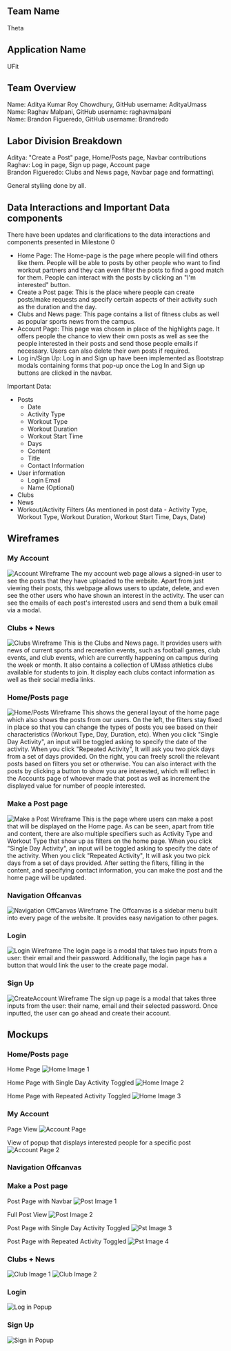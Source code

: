 ## Team Name
Theta

## Application Name
UFit

## Team Overview
Name: Aditya Kumar Roy Chowdhury, GitHub username: AdityaUmass\
Name: Raghav Malpani, GitHub username: raghavmalpani\
Name: Brandon Figueredo, GitHub username: Brandredo

## Labor Division Breakdown
Aditya: "Create a Post" page, Home/Posts page, Navbar contributions\
Raghav: Log in page, Sign up page, Account page\
Brandon Figueredo: Clubs and News page, Navbar page and formatting\

General styliing done by all.

## Data Interactions and Important Data components
There have been updates and clarifications to the data interactions and components presented in Milestone 0
* Home Page: The Home-page is the page where people will find others like them. People will be able to posts by other people
who want to find workout partners and they can even filter the posts to find a good match for them. People can interact with the posts by clicking an "I'm interested" button.
* Create a Post page: This is the place where people can create posts/make requests and specify certain aspects of their activity such as the duration and the day.
* Clubs and News page: This page contains a list of fitness clubs as well as popular sports news from the campus.
* Account Page: This page was chosen in place of the highlights page. It offers people the chance to view their own posts as well as see the people interested in their posts and send those people emails if necessary. Users can also delete their own posts if required.
* Log in/Sign Up: Log in and Sign up have been implemented as Bootstrap modals containing forms that pop-up once the Log In and Sign up buttons are clicked in the navbar.

Important Data:
* Posts
    * Date
    * Activity Type
    * Workout Type
    * Workout Duration
    * Workout Start Time
    * Days
    * Content
    * Title
    * Contact Information
* User information
    * Login Email
    * Name (Optional)
* Clubs
* News
* Workout/Activity Filters (As mentioned in post data - Activity Type, Workout Type, Workout Duration, Workout Start Time, Days, Date)

## Wireframes

### My Account
![Account Wireframe](https://github.com/AdityaUmass/cs326-final-theta/blob/master/Images/Accounts.png?raw=true)
The my account web page allows a signed-in user to see the posts that they have uploaded to the website. Apart from just viewing their posts, this webpage allows users to update, delete, and even see the other users who have shown an interest in the activity. The user can see the emails of each post's interested users and send them a bulk email via a modal.  

### Clubs + News
![Clubs Wireframe](https://github.com/AdityaUmass/cs326-final-theta/blob/master/Images/club-wireframe.png?raw=true)
This is the Clubs and News page. It provides users with news of current sports and recreation events, such as football games, club events, and club events, which are currently happening on campus during the week or month. It also contains a collection of UMass athletics clubs available for students to join. It display each clubs contact information as well as their social media links.

### Home/Posts page
![Home/Posts Wireframe](https://github.com/AdityaUmass/cs326-final-theta/blob/master/Images/PostpageWireframe.png)
This shows the general layout of the home page which also shows the posts from our users. On the left, the filters stay fixed in place so that you can change the types of posts you see based on their characteristics (Workout Type, Day, Duration, etc). When you click "Single Day Activity", an input will be toggled asking to specify the date of the activity. When you click "Repeated Activity", It will ask you two pick days from a set of days provided. On the right, you can freely scroll the relevant posts based on filters you set or otherwise. You can also interact with the posts by clicking a button to show you are interested, which will reflect in the Accounts page of whoever made that post as well as increment the displayed value for number of people interested.

### Make a Post page
![Make a Post Wireframe](https://github.com/AdityaUmass/cs326-final-theta/blob/master/Images/MakePostWireframe.png)
This is the page where users can make a post that will be displayed on the Home page. As can be seen, apart from title and content, there are also multiple specifiers such as Activity Type and Workout Type that show up as filters on the home page. When you click "Single Day Activity", an input will be toggled asking to specify the date of the activity. When you click "Repeated Activity", It will ask you two pick days from a set of days provided. After setting the filters, filling in the content, and specifying contact information, you can make the post and the home page will be updated.

### Navigation Offcanvas
![Navigation OffCanvas Wireframe](https://github.com/AdityaUmass/cs326-final-theta/blob/master/Images/navigation-wireframe.png?raw=true)
The Offcanvas is a sidebar menu built into every page of the website. It provides easy navigation to other pages.

### Login
![Login Wireframe](https://github.com/AdityaUmass/cs326-final-theta/blob/master/Images/signInwireframe.png)
The login page is a modal that takes two inputs from a user: their email and their password. Additionally, the login page has a button that would link the user to the create page modal.

### Sign Up
![CreateAccount Wireframe](https://github.com/AdityaUmass/cs326-final-theta/blob/master/Images/createAccountwireframe.png)
The sign up page is a modal that takes three inputs from the user: their name, email and their selected password. Once inputted, the user can go ahead and create their account.

## Mockups

### Home/Posts page
Home Page
![Home Image 1](https://github.com/AdityaUmass/cs326-final-theta/blob/master/Images/HomePage.png)

Home Page with Single Day Activity Toggled
![Home Image 2](https://github.com/AdityaUmass/cs326-final-theta/blob/master/Images/HomePage1.png)

Home Page with Repeated Activity Toggled
![Home Image 3](https://github.com/AdityaUmass/cs326-final-theta/blob/master/Images/HomePage2.png)

### My Account
Page View
![Account Page](https://github.com/AdityaUmass/cs326-final-theta/blob/master/Images/Accounts.png)

View of popup that displays interested people for a specific post
![Account Page 2](https://github.com/AdityaUmass/cs326-final-theta/blob/master/Images/InterestedPeople.png)
### Navigation Offcanvas

### Make a Post page
Post Page with Navbar
![Post Image 1](https://github.com/AdityaUmass/cs326-final-theta/blob/master/Images/PostPage1.png)

Full Post View
![Post Image 2](https://github.com/AdityaUmass/cs326-final-theta/blob/master/Images/PostPage2.png)

Post Page with Single Day Activity Toggled
![Pst Image 3](https://github.com/AdityaUmass/cs326-final-theta/blob/master/Images/PostPage3.png)

Post Page with Repeated Activity Toggled
![Pst Image 4](https://github.com/AdityaUmass/cs326-final-theta/blob/master/Images/PostPage4.png)

### Clubs + News
![Club Image 1](https://github.com/AdityaUmass/cs326-final-theta/blob/master/Images/screenshot.png)
![Club Image 2](https://github.com/AdityaUmass/cs326-final-theta/blob/master/Images/screenshot2.png)

### Login
![Log in Popup](https://github.com/AdityaUmass/cs326-final-theta/blob/master/Images/Log%20In.png)

### Sign Up
![Sign in Popup](https://github.com/AdityaUmass/cs326-final-theta/blob/master/Images/Sign%20up.png)

